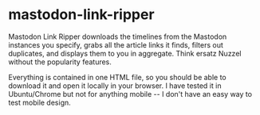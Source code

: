 # mastodon-link-ripper

Mastodon Link Ripper downloads the timelines from the Mastodon instances you specify, grabs all the article links it finds, filters out duplicates, and displays them to you in aggregate. Think ersatz Nuzzel without the popularity features. 

Everything is contained in one HTML file, so you should be able to download it and open it locally in your browser. I have tested it in Ubuntu/Chrome but not for anything mobile -- I don't have an easy way to test mobile design. 

